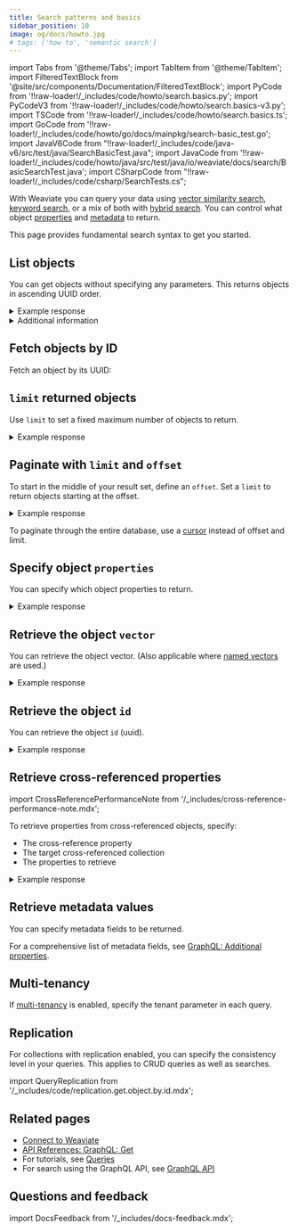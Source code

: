 ```yaml
---
title: Search patterns and basics
sidebar_position: 10
image: og/docs/howto.jpg
# tags: ['how to', 'semantic search']
---
```


import Tabs from '@theme/Tabs';
import TabItem from '@theme/TabItem';
import FilteredTextBlock from '@site/src/components/Documentation/FilteredTextBlock';
import PyCode from '!!raw-loader!/\_includes/code/howto/search.basics.py';
import PyCodeV3 from '!!raw-loader!/\_includes/code/howto/search.basics-v3.py';
import TSCode from '!!raw-loader!/\_includes/code/howto/search.basics.ts';
import GoCode from '!!raw-loader!/\_includes/code/howto/go/docs/mainpkg/search-basic_test.go';
import JavaV6Code from "!!raw-loader!/\_includes/code/java-v6/src/test/java/SearchBasicTest.java";
import JavaCode from '!!raw-loader!/\_includes/code/howto/java/src/test/java/io/weaviate/docs/search/BasicSearchTest.java';
import CSharpCode from "!!raw-loader!/_includes/code/csharp/SearchTests.cs";

With Weaviate you can query your data using [vector similarity search](./similarity.md), [keyword search](./bm25.md), or a mix of both with [hybrid search](./hybrid.md). You can control what object [properties](#specify-object-properties) and [metadata](#retrieve-metadata-values) to return.

This page provides fundamental search syntax to get you started.

## List objects

You can get objects without specifying any parameters. This returns objects in ascending UUID order.

<Tabs groupId="languages">
  <TabItem value="py" label="Python">
    <FilteredTextBlock
      text={PyCode}
      startMarker="# BasicGetPython"
      endMarker="# END BasicGetPython"
      language="py"
    />
  </TabItem>
  <TabItem value="js" label="JS/TS">
    <FilteredTextBlock
      text={TSCode}
      startMarker="// BasicGetJS"
      endMarker="// END BasicGetJS"
      language="js"
    />
  </TabItem>
  <TabItem value="go" label="Go">
    <FilteredTextBlock
      text={GoCode}
      startMarker="// START BasicGet"
      endMarker="// END BasicGet"
      language="go"
    />
  </TabItem>
  <TabItem value="java6" label="Java v6 (Beta)">
    <FilteredTextBlock
      text={JavaV6Code}
      startMarker="// START BasicGet"
      endMarker="// END BasicGet"
      language="java"
    />
  </TabItem>
  <TabItem value="java" label="Java">
  <FilteredTextBlock
    text={JavaCode}
    startMarker="// START BasicGet"
    endMarker="// END BasicGet"
    language="java"
  />
</TabItem>
  <TabItem value="graphql" label="GraphQL">
    <FilteredTextBlock
      text={PyCodeV3}
      startMarker="# BasicGetGraphQL"
      endMarker="# END BasicGetGraphQL"
      language="graphql"
    />
  </TabItem>
</Tabs>

<details>
  <summary>Example response</summary>

The output is like this:

<FilteredTextBlock
  text={PyCodeV3}
  startMarker="// BasicGet Expected Results"
  endMarker="// END BasicGet Expected Results"
  language="json"
/>

</details>

<details>
  <summary>Additional information</summary>

Specify the information that you want your query to return. You can return object properties, object IDs, and object metadata.

</details>

## Fetch objects by ID

Fetch an object by its UUID:

<Tabs groupId="languages">
  <TabItem value="csharp" label="C#">
    <FilteredTextBlock
      text={CSharpCode}
      startMarker="// START FetchById"
      endMarker="// END FetchById"
      language="csharp"
    />
  </TabItem>
</Tabs>

## `limit` returned objects

Use `limit` to set a fixed maximum number of objects to return.

<Tabs groupId="languages">
  <TabItem value="py" label="Python">
    <FilteredTextBlock
      text={PyCode}
      startMarker="# GetWithLimitPython"
      endMarker="# END GetWithLimitPython"
      language="py"
    />
  </TabItem>
  <TabItem value="js" label="JS/TS">
    <FilteredTextBlock
      text={TSCode}
      startMarker="// GetWithLimitJS"
      endMarker="// END GetWithLimitJS"
      language="js"
    />
  </TabItem>
  <TabItem value="go" label="Go">
    <FilteredTextBlock
      text={GoCode}
      startMarker="// START GetWithLimit"
      endMarker="// END GetWithLimit"
      language="go"
    />
  </TabItem>
  <TabItem value="java6" label="Java v6 (Beta)">
    <FilteredTextBlock
      text={JavaV6Code}
      startMarker="// START GetWithLimit"
      endMarker="// END GetWithLimit"
      language="java"
    />
  </TabItem> 
  <TabItem value="java" label="Java">
  <FilteredTextBlock
    text={JavaCode}
    startMarker="// START GetWithLimit"
    endMarker="// END GetWithLimit"
    language="java"
  />
</TabItem>
  <TabItem value="graphql" label="GraphQL">
    <FilteredTextBlock
      text={PyCodeV3}
      startMarker="# GetWithLimitGraphQL"
      endMarker="# END GetWithLimitGraphQL"
      language="graphql"
    />
  </TabItem>
</Tabs>

<details>
  <summary>Example response</summary>

The output is like this:

<FilteredTextBlock
  text={PyCodeV3}
  startMarker="// GetWithLimit Expected Results"
  endMarker="// END GetWithLimit Expected Results"
  language="json"
/>

</details>

## Paginate with `limit` and `offset`

To start in the middle of your result set, define an `offset`. Set a `limit` to return objects starting at the offset.

<Tabs groupId="languages">
  <TabItem value="py" label="Python">
    <FilteredTextBlock
      text={PyCode}
      startMarker="# GetWithLimitOffsetPython"
      endMarker="# END GetWithLimitOffsetPython"
      language="py"
    />
  </TabItem>
  <TabItem value="js" label="JS/TS">
    <FilteredTextBlock
      text={TSCode}
      startMarker="// GetWithLimitOffsetJS"
      endMarker="// END GetWithLimitOffsetJS"
      language="js"
    />
  </TabItem>
  <TabItem value="go" label="Go">
    <FilteredTextBlock
      text={GoCode}
      startMarker="// START GetWithOffset"
      endMarker="// END GetWithOffset"
      language="go"
    />
  </TabItem>
  <TabItem value="java6" label="Java v6 (Beta)">
    <FilteredTextBlock
      text={JavaV6Code}
      startMarker="// START GetWithOffset"
      endMarker="// END GetWithOffset"
      language="java"
    />
  </TabItem>
  <TabItem value="java" label="Java">
  <FilteredTextBlock
    text={JavaCode}
    startMarker="// START GetWithOffset"
    endMarker="// END GetWithOffset"
    language="java"
  />
</TabItem>
  <TabItem value="graphql" label="GraphQL">
    <FilteredTextBlock
      text={PyCodeV3}
      startMarker="# GetWithLimitOffsetGraphQL"
      endMarker="# END GetWithLimitOffsetGraphQL"
      language="graphql"
    />
  </TabItem>
</Tabs>

<details>
  <summary>Example response</summary>

The output is like this:

<FilteredTextBlock
  text={PyCodeV3}
  startMarker="// GetWithLimitOffset Expected Results"
  endMarker="// END GetWithLimitOffset Expected Results"
  language="json"
/>

</details>

To paginate through the entire database, use a [cursor](../manage-objects/read-all-objects.mdx) instead of offset and limit.

## Specify object `properties`

You can specify which object properties to return.

<Tabs groupId="languages">
  <TabItem value="py" label="Python">
    <FilteredTextBlock
      text={PyCode}
      startMarker="# GetPropertiesPython"
      endMarker="# END GetPropertiesPython"
      language="py"
    />
  </TabItem>
  <TabItem value="js" label="JS/TS">
    <FilteredTextBlock
      text={TSCode}
      startMarker="// GetPropertiesJS"
      endMarker="// END GetPropertiesJS"
      language="js"
    />
  </TabItem>
  <TabItem value="go" label="Go">
    <FilteredTextBlock
      text={GoCode}
      startMarker="// START GetProperties"
      endMarker="// END GetProperties"
      language="go"
    />
  </TabItem>
  <TabItem value="java6" label="Java v6 (Beta)">
    <FilteredTextBlock
      text={JavaV6Code}
      startMarker="// START GetProperties"
      endMarker="// END GetProperties"
      language="java"
    />
  </TabItem>
  <TabItem value="java" label="Java">
  <FilteredTextBlock
    text={JavaCode}
    startMarker="// START GetProperties"
    endMarker="// END GetProperties"
    language="java"
  />
</TabItem>
  <TabItem value="graphql" label="GraphQL">
    <FilteredTextBlock
      text={PyCodeV3}
      startMarker="# GetPropertiesGraphQL"
      endMarker="# END GetPropertiesGraphQL"
      language="graphql"
    />
  </TabItem>
</Tabs>

<details>
  <summary>Example response</summary>

The output is like this:

<FilteredTextBlock
  text={PyCodeV3}
  startMarker="// GetProperties Expected Results"
  endMarker="// END GetProperties Expected Results"
  language="json"
/>

</details>

## Retrieve the object `vector`

You can retrieve the object vector. (Also applicable where [named vectors](../config-refs/collections.mdx#named-vectors) are used.)

<Tabs groupId="languages">
  <TabItem value="py" label="Python">
    <FilteredTextBlock
      text={PyCode}
      startMarker="# GetObjectVectorPython"
      endMarker="# END GetObjectVectorPython"
      language="py"
    />
  </TabItem>
  <TabItem value="js" label="JS/TS">
    <FilteredTextBlock
      text={TSCode}
      startMarker="// GetObjectVectorJS"
      endMarker="// END GetObjectVectorJS"
      language="js"
    />
  </TabItem>
  <TabItem value="go" label="Go">
    <FilteredTextBlock
      text={GoCode}
      startMarker="// START GetObjectVector"
      endMarker="// END GetObjectVector"
      language="go"
    />
  </TabItem>
  <TabItem value="java6" label="Java v6 (Beta)">
    <FilteredTextBlock
      text={JavaV6Code}
      startMarker="// START GetObjectVector"
      endMarker="// END GetObjectVector"
      language="java"
    />
  </TabItem>
  <TabItem value="java" label="Java">
  <FilteredTextBlock
    text={JavaCode}
    startMarker="// START GetObjectVector"
    endMarker="// END GetObjectVector"
    language="java"
  />
</TabItem>
  <TabItem value="graphql" label="GraphQL">
    <FilteredTextBlock
      text={PyCodeV3}
      startMarker="# GetObjectVectorGraphQL"
      endMarker="# END GetObjectVectorGraphQL"
      language="graphql"
    />
  </TabItem>
</Tabs>

<details>
  <summary>Example response</summary>

The output is like this:

<FilteredTextBlock
  text={PyCodeV3}
  startMarker="// GetObjectVector Expected Results"
  endMarker="// END GetObjectVector Expected Results"
  language="json"
/>

</details>

## Retrieve the object `id`

You can retrieve the object `id` (uuid).

<Tabs groupId="languages">
  <TabItem value="py" label="Python">
    <FilteredTextBlock
      text={PyCode}
      startMarker="# GetObjectIdPython"
      endMarker="# END GetObjectIdPython"
      language="py"
    />
  </TabItem>
  <TabItem value="js" label="JS/TS">
    <FilteredTextBlock
      text={TSCode}
      startMarker="// GetObjectIdJS"
      endMarker="// END GetObjectIdJS"
      language="js"
    />
  </TabItem>
  <TabItem value="go" label="Go">
    <FilteredTextBlock
      text={GoCode}
      startMarker="// START GetObjectId"
      endMarker="// END GetObjectId"
      language="go"
    />
  </TabItem>
  <TabItem value="java6" label="Java v6 (Beta)">
    <FilteredTextBlock
      text={JavaV6Code}
      startMarker="// START GetObjectId"
      endMarker="// END GetObjectId"
      language="java"
    />
  </TabItem>
  <TabItem value="java" label="Java">
  <FilteredTextBlock
    text={JavaCode}
    startMarker="// START GetObjectId"
    endMarker="// END GetObjectId"
    language="java"
  />
</TabItem>
  <TabItem value="graphql" label="GraphQL">
    <FilteredTextBlock
      text={PyCodeV3}
      startMarker="# GetObjectIdGraphQL"
      endMarker="# END GetObjectIdGraphQL"
      language="graphql"
    />
  </TabItem>
</Tabs>

<details>
  <summary>Example response</summary>

The output is like this:

<FilteredTextBlock
  text={PyCodeV3}
  startMarker="// GetObjectId Expected Results"
  endMarker="// END GetObjectId Expected Results"
  language="json"
/>

</details>

## Retrieve cross-referenced properties

import CrossReferencePerformanceNote from '/\_includes/cross-reference-performance-note.mdx';

<CrossReferencePerformanceNote />

To retrieve properties from cross-referenced objects, specify:

- The cross-reference property
- The target cross-referenced collection
- The properties to retrieve

<Tabs groupId="languages">
  <TabItem value="py" label="Python">
    <FilteredTextBlock
      text={PyCode}
      startMarker="# GetWithCrossRefsPython"
      endMarker="# END GetWithCrossRefsPython"
      language="py"
    />
  </TabItem>
  <TabItem value="js" label="JS/TS">
    <FilteredTextBlock
      text={TSCode}
      startMarker="// GetWithCrossRefs"
      endMarker="// END GetWithCrossRefs"
      language="js"
    />
  </TabItem>
  <TabItem value="go" label="Go">
    <FilteredTextBlock
      text={GoCode}
      startMarker="// START GetWithCrossRefs"
      endMarker="// END GetWithCrossRefs"
      language="go"
    />
  </TabItem>
  <TabItem value="java6" label="Java v6 (Beta)">
    <FilteredTextBlock
      text={JavaV6Code}
      startMarker="// START GetWithCrossRefs"
      endMarker="// END GetWithCrossRefs"
      language="java"
    />
  </TabItem>
  <TabItem value="graphql" label="GraphQL">
    <FilteredTextBlock
      text={PyCodeV3}
      startMarker="# GetWithCrossRefsGraphQL"
      endMarker="# END GetWithCrossRefsGraphQL"
      language="graphql"
    />
  </TabItem>
</Tabs>

<details>
  <summary>Example response</summary>

The output is like this:

<FilteredTextBlock
  text={PyCodeV3}
  startMarker="# GetWithCrossRefs Expected Results"
  endMarker="# END GetWithCrossRefs Expected Results"
  language="json"
/>

</details>

## Retrieve metadata values

You can specify metadata fields to be returned.

<Tabs groupId="languages">
  <TabItem value="py" label="Python">
    <FilteredTextBlock
      text={PyCode}
      startMarker="# GetWithMetadataPython"
      endMarker="# END GetWithMetadataPython"
      language="py"
    />
  </TabItem>
  <TabItem value="js" label="JS/TS">
    <FilteredTextBlock
      text={TSCode}
      startMarker="// GetWithMetadataJS"
      endMarker="// END GetWithMetadataJS"
      language="js"
    />
  </TabItem>
  <TabItem value="go" label="Go">
    <FilteredTextBlock
      text={GoCode}
      startMarker="// START GetWithMetadata"
      endMarker="// END GetWithMetadata"
      language="go"
    />
  </TabItem>
  <TabItem value="java6" label="Java v6 (Beta)">
    <FilteredTextBlock
      text={JavaV6Code}
      startMarker="// START GetWithMetadata"
      endMarker="// END GetWithMetadata"
      language="java"
    />
  </TabItem>
  <TabItem value="java" label="Java">
  <FilteredTextBlock
    text={JavaCode}
    startMarker="// START GetWithMetadata"
    endMarker="// END GetWithMetadata"
    language="java"
  />
</TabItem>
  <TabItem value="graphql" label="GraphQL">
    <FilteredTextBlock
      text={PyCodeV3}
      startMarker="# GetWithMetadataGraphQL"
      endMarker="# END GetWithMetadataGraphQL"
      language="graphql"
    />
  </TabItem>
</Tabs>

For a comprehensive list of metadata fields, see [GraphQL: Additional properties](../api/graphql/additional-properties.md).

## Multi-tenancy

If [multi-tenancy](../concepts/data.md#multi-tenancy) is enabled, specify the tenant parameter in each query.

<Tabs groupId="languages">
  <TabItem value="py" label="Python">
    <FilteredTextBlock
      text={PyCode}
      startMarker="# MultiTenancy"
      endMarker="# END MultiTenancy"
      language="py"
    />
  </TabItem>
  <TabItem value="js" label="JS/TS">
    <FilteredTextBlock
      text={TSCode}
      startMarker="// MultiTenancy"
      endMarker="// END MultiTenancy"
      language="js"
    />
  </TabItem>
  <TabItem value="go" label="Go">
    <FilteredTextBlock
      text={GoCode}
      startMarker="// START MultiTenancy"
      endMarker="// END MultiTenancy"
      language="go"
    />
  </TabItem>
  <TabItem value="java6" label="Java v6 (Beta)">
    <FilteredTextBlock
      text={JavaV6Code}
      startMarker="// START MultiTenancy"
      endMarker="// END MultiTenancy"
      language="java"
    />
  </TabItem>
  <TabItem value="java" label="Java">
  <FilteredTextBlock
    text={JavaCode}
    startMarker="// START MultiTenancy"
    endMarker="// END MultiTenancy"
    language="java"
  />
</TabItem>
</Tabs>

## Replication

For collections with replication enabled, you can specify the consistency level in your queries. This applies to CRUD queries as well as searches.

import QueryReplication from '/\_includes/code/replication.get.object.by.id.mdx';

<QueryReplication/>

## Related pages

- [Connect to Weaviate](/weaviate/connections)
- [API References: GraphQL: Get](../api/graphql/get.md)
- For tutorials, see [Queries](/weaviate/tutorials/query.md)
- For search using the GraphQL API, see [GraphQL API](../api/graphql/get.md)

## Questions and feedback

import DocsFeedback from '/\_includes/docs-feedback.mdx';

<DocsFeedback/>
